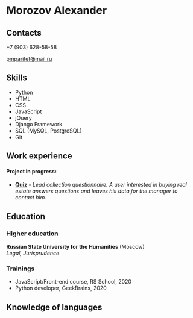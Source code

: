 # Morozov Alexander

## Contacts

+7 (903) 628-58-58 

pmparitet@mail.ru

## Skills

- Python
- HTML
- CSS
- JavaScript
- jQuery
- Django Framework
- SQL (MySQL, PostgreSQL)
- Git

## Work experience

#### Project in progress:
- **[Quiz](https://github.com/pmparitet/Web_Projects 'Quiz-Project')**  -
   *Lead collection questionnaire.
   A user interested in buying real estate answers questions and leaves his data for the manager to contact him.*

## Education
### Higher education
**Russian State University for the Humanities** (Moscow) <br>
*Legal, Jurisprudence*

### Trainings
- JavaScript/Front-end course, RS School, 2020
- Python developer, GeekBrains, 2020

## Knowledge of languages 


